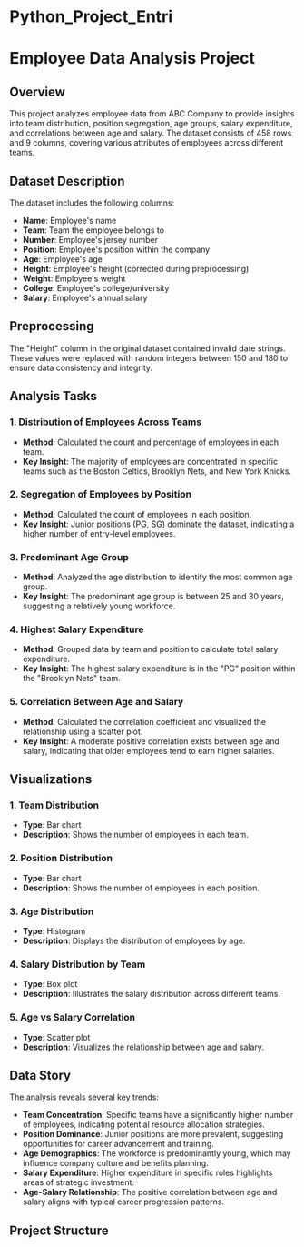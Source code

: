 # Python_Project_Entri

# Employee Data Analysis Project

## Overview
This project analyzes employee data from ABC Company to provide insights into team distribution, position segregation, age groups, salary expenditure, and correlations between age and salary. The dataset consists of 458 rows and 9 columns, covering various attributes of employees across different teams.

## Dataset Description
The dataset includes the following columns:
- **Name**: Employee's name
- **Team**: Team the employee belongs to
- **Number**: Employee's jersey number
- **Position**: Employee's position within the company
- **Age**: Employee's age
- **Height**: Employee's height (corrected during preprocessing)
- **Weight**: Employee's weight
- **College**: Employee's college/university
- **Salary**: Employee's annual salary

## Preprocessing
The "Height" column in the original dataset contained invalid date strings. These values were replaced with random integers between 150 and 180 to ensure data consistency and integrity.

## Analysis Tasks

### 1. Distribution of Employees Across Teams
- **Method**: Calculated the count and percentage of employees in each team.
- **Key Insight**: The majority of employees are concentrated in specific teams such as the Boston Celtics, Brooklyn Nets, and New York Knicks.

### 2. Segregation of Employees by Position
- **Method**: Calculated the count of employees in each position.
- **Key Insight**: Junior positions (PG, SG) dominate the dataset, indicating a higher number of entry-level employees.

### 3. Predominant Age Group
- **Method**: Analyzed the age distribution to identify the most common age group.
- **Key Insight**: The predominant age group is between 25 and 30 years, suggesting a relatively young workforce.

### 4. Highest Salary Expenditure
- **Method**: Grouped data by team and position to calculate total salary expenditure.
- **Key Insight**: The highest salary expenditure is in the "PG" position within the "Brooklyn Nets" team.

### 5. Correlation Between Age and Salary
- **Method**: Calculated the correlation coefficient and visualized the relationship using a scatter plot.
- **Key Insight**: A moderate positive correlation exists between age and salary, indicating that older employees tend to earn higher salaries.

## Visualizations

### 1. Team Distribution
- **Type**: Bar chart
- **Description**: Shows the number of employees in each team.

### 2. Position Distribution
- **Type**: Bar chart
- **Description**: Shows the number of employees in each position.

### 3. Age Distribution
- **Type**: Histogram
- **Description**: Displays the distribution of employees by age.

### 4. Salary Distribution by Team
- **Type**: Box plot
- **Description**: Illustrates the salary distribution across different teams.

### 5. Age vs Salary Correlation
- **Type**: Scatter plot
- **Description**: Visualizes the relationship between age and salary.

## Data Story
The analysis reveals several key trends:
- **Team Concentration**: Specific teams have a significantly higher number of employees, indicating potential resource allocation strategies.
- **Position Dominance**: Junior positions are more prevalent, suggesting opportunities for career advancement and training.
- **Age Demographics**: The workforce is predominantly young, which may influence company culture and benefits planning.
- **Salary Expenditure**: Higher expenditure in specific roles highlights areas of strategic investment.
- **Age-Salary Relationship**: The positive correlation between age and salary aligns with typical career progression patterns.

## Project Structure
